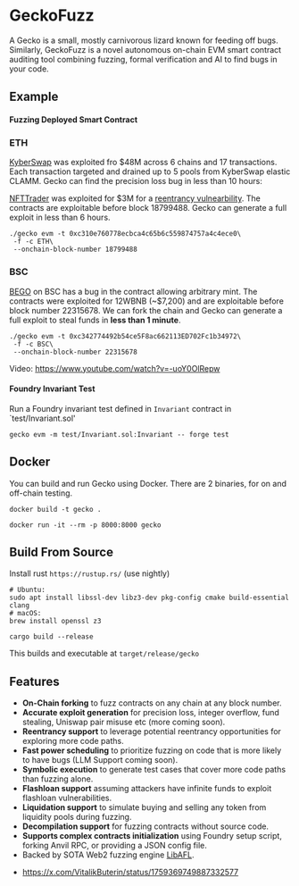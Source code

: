 # GeckoFuzz

A Gecko is a small, mostly carnivorous lizard known for feeding off bugs.
Similarly, GeckoFuzz is a novel autonomous on-chain EVM smart contract auditing
tool combining fuzzing, formal verification and AI to find bugs in your code.


## Example
#### Fuzzing Deployed Smart Contract

### ETH
[KyberSwap](https://etherscan.io/address/0xFd7B111AA83b9b6F547E617C7601EfD997F64703) was exploited fro $48M across 6 chains and 17 transactions. Each transaction targeted and drained up to 5 pools from KyberSwap elastic CLAMM. Gecko can find the precision loss bug in less than 10 hours:

[NFTTrader](0xc310e760778ecbca4c65b6c559874757a4c4ece0) was exploited for $3M for a [reentrancy vulnearbility](https://app.blocksec.com/explorer/tx/eth/0xec7523660f8b66d9e4a5931d97ad8b30acc679c973b20038ba4c15d4336b393d). The contracts are exploitable before block 18799488. Gecko can generate a full exploit in less than 6 hours.

```
./gecko evm -t 0xc310e760778ecbca4c65b6c559874757a4c4ece0\
 -f -c ETH\
 --onchain-block-number 18799488
```

### BSC
[BEGO](https://bscscan.com/txs?a=0xc342774492b54ce5F8ac662113ED702Fc1b34972) on BSC has a bug in the contract allowing arbitrary mint. The contracts were exploited for 12WBNB (~$7,200) and are exploitable before block number 22315678. We can fork the chain and 
Gecko can generate a full exploit to steal funds in **less than 1 minute**.

```
./gecko evm -t 0xc342774492b54ce5F8ac662113ED702Fc1b34972\
 -f -c BSC\
 --onchain-block-number 22315678
```
Video: https://www.youtube.com/watch?v=-uoY0OlRepw 

#### Foundry Invariant Test
Run a Foundry invariant test defined in `Invariant` contract in `test/Invariant.sol'

```
gecko evm -m test/Invariant.sol:Invariant -- forge test
```

## Docker

You can build and run Gecko using Docker. There are 2 binaries, for on and off-chain testing.
```
docker build -t gecko .
```

```
docker run -it --rm -p 8000:8000 gecko
```


## Build From Source
Install rust `https://rustup.rs/` (use nightly)

```
# Ubuntu:
sudo apt install libssl-dev libz3-dev pkg-config cmake build-essential clang
# macOS:
brew install openssl z3
```

```
cargo build --release
```
This builds and executable at `target/release/gecko`


## Features

* **On-Chain forking** to fuzz contracts on any chain at any block number.
* **Accurate exploit generation** for precision loss, integer overflow, fund stealing, Uniswap pair misuse etc (more coming soon).
* **Reentrancy support** to leverage potential reentrancy opportunities for exploring more code paths.
* **Fast power scheduling** to prioritize fuzzing on code that is more likely to have bugs (LLM Support coming soon).
* **Symbolic execution** to generate test cases that cover more code paths than fuzzing alone.
* **Flashloan support** assuming attackers have infinite funds to exploit flashloan vulnerabilities.
* **Liquidation support** to simulate buying and selling any token from liquidity pools during fuzzing.
* **Decompilation support** for fuzzing contracts without source code.
* **Supports complex contracts initialization** using Foundry setup script, forking Anvil RPC, or providing a JSON config file.
* Backed by SOTA Web2 fuzzing engine [LibAFL](https://github.com/AFLplusplus/LibAFL).


- https://x.com/VitalikButerin/status/1759369749887332577

